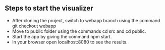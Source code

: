## Steps to start the visualizer

- After cloning the project, switch to webapp branch using the command git checkout webapp
- Move to public folder using the commands cd src and cd public.
- Start the app by giving the command npm start.
- In your browser open localhost:8080 to see the results.
